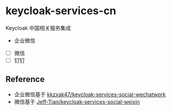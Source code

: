 # keycloak-services-cn

Keycloak 中国相关服务集成

- 企业微信
- [ ] 微信
- [ ] 钉钉

## Reference

- 企业微信基于 [kkzxak47/keycloak-services-social-wechatwork](https://github.com/kkzxak47/keycloak-services-social-wechatwork)
- 微信基于 [Jeff-Tian/keycloak-services-social-weixin](https://github.com/Jeff-Tian/keycloak-services-social-weixin)
